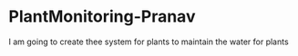 # PlantMonitoring-Pranav
I am going to create thee system for plants to maintain the water for plants
